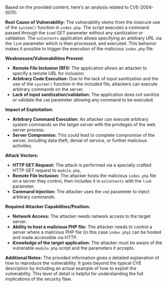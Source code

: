 Based on the provided content, here's an analysis related to CVE-2004-0070:

**Root Cause of Vulnerability:**
The vulnerability stems from the insecure use of the `system()` function in `index.php`. The script executes a command passed through the `$cmd` GET parameter without any sanitization or validation. The `ezContents` application allows specifying an arbitrary URL via the `link` parameter which is then processed, and executed. This behavior makes it possible to trigger the execution of the malicious `index.php` file.

**Weaknesses/Vulnerabilities Present:**
- **Remote File Inclusion (RFI):** The application allows an attacker to specify a remote URL for inclusion.
- **Arbitrary Code Execution:**  Due to the lack of input sanitization and the use of the `system()` function in the included file, attackers can execute arbitrary commands on the server.
- **Lack of input sanitization/validation:** The application does not sanitize or validate the `cmd` parameter allowing any command to be executed.

**Impact of Exploitation:**
- **Arbitrary Command Execution:** An attacker can execute arbitrary system commands on the target server with the privileges of the web server process.
- **Server Compromise:** This could lead to complete compromise of the server, including data theft, denial of service, or further malicious activities.

**Attack Vectors:**
- **HTTP GET Request:** The attack is performed via a specially crafted HTTP GET request to `module.php`.
- **Remote File Inclusion:** The attacker hosts the malicious `index.php` file on a server they control, then includes it in `ezContents` with the `link` parameter.
- **Command Injection:** The attacker uses the `cmd` parameter to inject arbitrary commands.

**Required Attacker Capabilities/Position:**
- **Network Access:** The attacker needs network access to the target server.
- **Ability to host a malicious PHP file:** The attacker needs to control a server where a malicious PHP file (in this case `index.php`) can be hosted and made accessible via HTTP.
- **Knowledge of the target application:** The attacker must be aware of the vulnerable `module.php` script and the parameters it accepts.

**Additional Notes:**
The provided information gives a detailed explanation of how to reproduce the vulnerability. It goes beyond the typical CVE description by including an actual example of how to exploit the vulnerability. This level of detail is helpful for understanding the full implications of the security flaw.